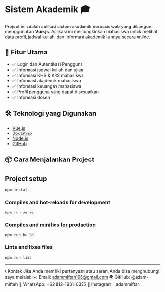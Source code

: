 # Sistem Akademik 🎓

Project ini adalah aplikasi sistem akademik berbasis web yang dibangun menggunakan **Vue.js**. Aplikasi ini memungkinkan mahasiswa untuk melihat data profil, jadwal kuliah, dan informasi akademik lainnya secara online.

## 🚀 Fitur Utama

- ✅ Login dan Autentikasi Pengguna
- ✅ Informasi jadwal kuliah dan ujian
- ✅ Informasi KHS & KRS mahasiswa
- ✅ Informasi akademik mahasiswa
- ✅ Informasi keuangan mahasiswa
- ✅ Profil pengguna yang dapat disesuaikan
- ✅ Informasi dosen

## 🛠️ Teknologi yang Digunakan

- [Vue.js](https://vuejs.org/)
- [Bootstrap](https://getbootstrap.com/)
- [Node.js](https://nodejs.org/)
- [GitHub](https://github.com/)

## 📦 Cara Menjalankan Project

## Project setup
```
npm install
```

### Compiles and hot-reloads for development
```
npm run serve
```

### Compiles and minifies for production
```
npm run build
```

### Lints and fixes files
```
npm run lint
```


---
📞 Kontak
Jika Anda memiliki pertanyaan atau saran, Anda bisa menghubungi saya melalui:
✉️ Email: adammiftah196@gmail.com
🌍 GitHub: @adam-miftah
📱 WhatsApp: +62 812-1931-0355
📸 Instagram: _adammiftah
